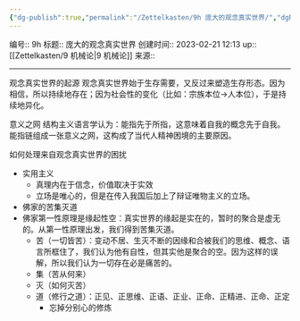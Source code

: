 ```yaml
---
{"dg-publish":true,"permalink":"/Zettelkasten/9h 庞大的观念真实世界/","dgPassFrontmatter":true}
---
```


编号:: 9h
标题:: 庞大的观念真实世界
创建时间:: 2023-02-21 12:13
up:: [[Zettelkasten/9 机械论\|9 机械论]]
来源:: 

---
观念真实世界的起源
观念真实世界始于生存需要，又反过来塑造生存形态。因为相信，所以持续地存在；因为社会性的变化（比如：宗族本位->人本位），于是持续地异化。

意义之网
结构主义语言学认为：能指先于所指，这意味着自我的概念先于自我。能指链组成一张意义之网，这构成了当代人精神困境的主要原因。

如何处理来自观念真实世界的困扰
- 实用主义
	- 真理内在于信念，价值取决于实效
	- 立场是唯心的，但是在传入我国后加上了辩证唯物主义的立场。
- 佛家的苦集灭道
- 佛家第一性原理是缘起性空：真实世界的缘起是实在的，暂时的聚合是虚无的。从第一性原理出发，我们得到苦集灭道。
	- 苦（一切皆苦）：变动不居、生灭不断的因缘和合被我们的思维、概念、语言所框住了，我们认为他有自性，但其实他是聚合的空。因为这样的误解，所以我们认为一切存在必是痛苦的。
	- 集（苦从何来）
	- 灭（如何灭苦）
	- 道（修行之道）：正见、正思维、正语、正业、正命、正精进、正命、正定
		- 忘掉分别心的修炼